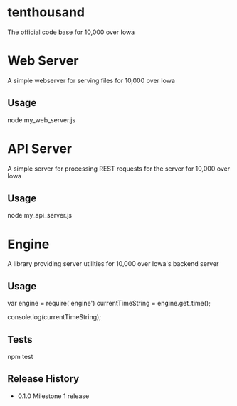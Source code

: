 # tenthousand
The official code base for 10,000 over Iowa

Web Server
=========
A simple webserver for serving files for 10,000 over Iowa

## Usage
node my_web_server.js


API Server
=========
A simple server for processing REST requests for the server for 10,000 over Iowa

## Usage
node my_api_server.js



Engine
=========

A library providing server utilities for 10,000 over Iowa's backend server

## Usage

  var engine = require('engine')
      currentTimeString = engine.get_time();

  console.log(currentTimeString);

## Tests

  npm test

## Release History

* 0.1.0 Milestone 1 release
